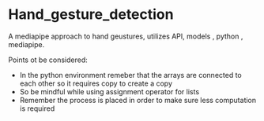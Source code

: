 # Hand_gesture_detection
A mediapipe approach to hand geustures, utilizes API, models , python , mediapipe.

Points ot be considered:
* In the python environment remeber that the arrays are connected to each other so it requires copy to create a copy
* So be mindful while using assignment operator for lists
* Remember the process is placed in order to make sure less computation is required 
